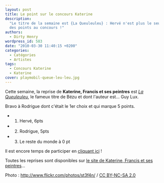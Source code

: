 ```yaml
---
layout: post
title: Le point sur le concours Katerine
description:
  "Le titre de la semaine est {La Queuleuleu} : Hervé n'est plus le seul à avoir
  des points au concours !"
authors:
  - Dirty Henry
wordpress_id: 583
date: "2010-03-30 11:40:15 +0200"
categories:
  - Catégories
  - Artistes
tags:
  - Concours Katerine
  - Katerine
cover: playmobil-queue-leu-leu.jpg
---
```


Cette semaine, la reprise de **Katerine, Francis et ses peintres** est
[_La Queuleuleu_](http://www.katerinefrancisetsespeintres.com/13.html), le
fameux titre de Bézu et dont l'auteur est… Guy Lux.

Bravo à Rodrigue dont c'était le 1er choix et qui marque 5 points.

- 1. Hervé, 6pts
- 2. Rodrigue, 5pts
- 3. Le reste du monde à 0 pt

Il est encore temps de participer en [cliquant ici](569) !

Toutes les reprises sont disponibles sur
[le site de Katerine, Francis et ses peintres](http://www.katerinefrancisetsespeintres.com/)…

<div xmlns:cc="http://creativecommons.org/ns#" about="http://www.flickr.com/photos/st3f4n/4269790436/">Photo : <a rel="cc:attributionURL" href="http://www.flickr.com/photos/st3f4n/">http://www.flickr.com/photos/st3f4n/</a> / <a rel="license" href="http://creativecommons.org/licenses/by-nc-sa/2.0/">CC BY-NC-SA 2.0</a></div>
